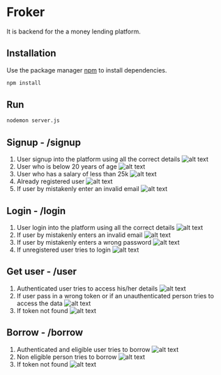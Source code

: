 # Froker

It is backend for the a money lending platform.

## Installation

Use the package manager [npm](https://www.npmjs.com/) to install dependencies.

```bash
npm install
```

## Run
```bash
nodemon server.js
```

## Signup - /signup
1. User signup into the platform using all the correct details
![alt text](image.png)
2. User who is below 20 years of age
![alt text](image-1.png)
3. User who has a salary of less than 25k
![alt text](image-2.png)
4. Already registered user
![alt text](image-3.png)
5. If user by mistakenly enter an invalid email
![alt text](image-4.png)

## Login - /login
1. User login into the platform using all the correct details
![alt text](image-5.png)
2. If user by mistakenly enters an invalid email
![alt text](image-6.png)
3. If user by mistakenly enters a wrong password
![alt text](image-7.png)
4. If unregistered user tries to login
![alt text](image-8.png)

## Get user - /user
1. Authenticated user tries to access his/her details
![alt text](image-9.png)
2. If user pass in a wrong token or if an unauthenticated person tries to access the data
![alt text](image-10.png)
3. If token not found
![alt text](image-11.png)

## Borrow - /borrow
1. Authenticated and eligible user tries to borrow
![alt text](image-12.png)
2. Non eligible person tries to borrow
![alt text](image-13.png)
3. If token not found
![alt text](image-11.png)
